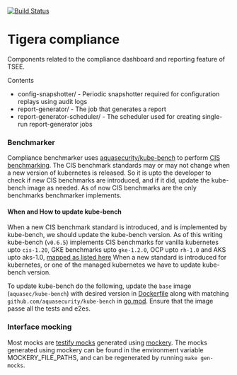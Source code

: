 [![Build Status](https://semaphoreci.com/api/v1/projects/f873f23a-d7c5-442d-aa56-2968f74e992f/2591090/shields_badge.svg)](https://semaphoreci.com/calico/compliance)

# Tigera compliance

Components related to the compliance dashboard and reporting feature of TSEE.

Contents
  * config-snapshotter/ - Periodic snapshotter required for configuration replays using audit logs
  * report-generator/ - The job that generates a report
  * report-generator-scheduler/ - The scheduler used for creating single-run report-generator jobs


### Benchmarker

Compliance benchmarker uses [aquasecurity/kube-bench](https://github.com/aquasecurity/kube-bench) to perform 
[CIS benchmarking](https://www.cisecurity.org/benchmark/kubernetes/). The CIS benchmark standards may or may not change 
when a new version of kubernetes is released. So it is upto the developer to check if new CIS benchmarks are introduced,
and if it did, update the kube-bench image as needed. As of now CIS benchmarks are the only benchmarks benchmarker implements. 

#### When and How to update kube-bench

When a new CIS benchmark standard is introduced, and is implemented by kube-bench, we should update the kube-bench version. 
As of this writing kube-bench (`v0.6.5`) implements CIS benchmarks for vanilla kubernetes upto `cis-1.20`, GKE benchmarks 
upto `gke-1.2.0`, OCP upto `rh-1.0` and AKS upto aks-1.0, 
[mapped as listed here](https://github.com/aquasecurity/kube-bench/blob/main/cfg/config.yaml#L242-L256)
When a new standard is introduced for kubernetes, or one of the managed kubernetes we have to update kube-bench version.

To update kube-bench do the following, update the `base` image (`aquasec/kube-bench`) with desired version in 
[Dockerfile](docker-image/benchmarker/Dockerfile.amd64) along with matching `github.com/aquasecurity/kube-bench` in 
[go.mod](go.mod). Ensure that the image passe all the tests and e2es.

### Interface mocking

Most mocks are [testify mocks](https://github.com/stretchr/testify/#mock-package) generated using [mockery](https://github.com/vektra/mockery). 
The mocks generated using mockery can be found in the environment variable MOCKERY_FILE_PATHS, and can be regenerated by running
``make gen-mocks``.